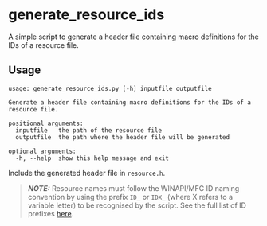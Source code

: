 # generate_resource_ids
A simple script to generate a header file containing macro definitions for the IDs of a resource file.

## Usage

```
usage: generate_resource_ids.py [-h] inputfile outputfile

Generate a header file containing macro definitions for the IDs of a resource file.

positional arguments:
  inputfile   the path of the resource file
  outputfile  the path where the header file will be generated

optional arguments:
  -h, --help  show this help message and exit
```

Include the generated header file in `resource.h`.

> **_NOTE:_** Resource names must follow the WINAPI/MFC ID naming convention by using the prefix `ID_` or `IDX_` (where X refers to a variable letter) to be recognised by the script. See the full list of ID prefixes [here]( https://docs.microsoft.com/en-us/cpp/mfc/tn020-id-naming-and-numbering-conventions?view=msvc-160.).
